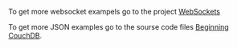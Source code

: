 To get more websocket exampels go to the project [WebSockets](https://github.com/rustkas/Websocket-examples)

To get more JSON examples go to the sourse code files [Beginning CouchDB](https://github.com/rustkas/beg-couchdb).
